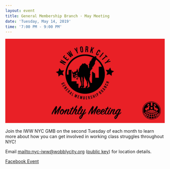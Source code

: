 ```yaml
---
layout: event
title: General Membership Branch · May Meeting
date: 'Tuesday, May 14, 2019'
time: '7:00 PM - 9:00 PM'
---
```

![](/assets/uploads/event.jpg)

Join the IWW NYC GMB on the second Tuesday of each month to learn more about how you can get involved in working class struggles throughout NYC!

Email <mailto:nyc-iww@wobblycity.org> ([public key](/assets/keys/publickey.nyc-iww@wobblycity.org.asc)) for location details.

[Facebook Event](https://www.facebook.com/events/1872624552793203)
